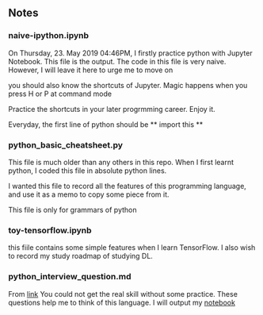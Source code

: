 Notes
---

### naive-ipython.ipynb

On Thursday, 23. May 2019 04:46PM, I firstly practice python with Jupyter Notebook. This file is the output.
The code in this file is very naive. However, I will leave it here to urge me to move on

you should also know the shortcuts of Jupyter.
Magic happens when you press H or P at command mode

Practice the shortcuts in your later progrmming career. Enjoy it.

Everyday, the first line of python should be 
** import this **


### python_basic_cheatsheet.py

This file is much older than any others in this repo.
When I first learnt python, I coded this file in absolute python lines.

I wanted this file to record all the features of this programming language, and use it as a memo to copy some piece from it.

This file is only for grammars of python

### toy-tensorflow.ipynb
this fiile contains some simple features when I learn TensorFlow. I also wish to record my study roadmap of studying DL.

### python_interview_question.md
From [link](https://github.com/kenwoodjw/python_interview_question)
You could not get the real skill without some practice. These questions help me to think of this language.
I will output my [notebook](python_interview_question-my_solution.ipynb)

